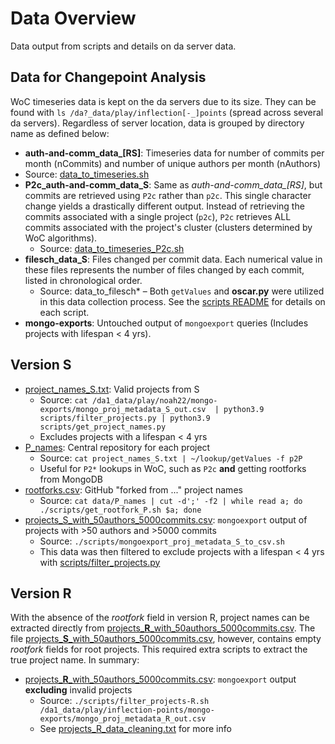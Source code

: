 # Data Overview

Data output from scripts and details on da server data.

## Data for Changepoint Analysis

WoC timeseries data is kept on the da servers due to its size. They can be found with `ls /da?_data/play/inflection[-_]points` (spread across several da servers). Regardless of server location, data is grouped by directory name as defined below:

-  **auth-and-comm_data_[RS]**: Timeseries data for number of commits per month (nCommits) and number of unique authors per month (nAuthors)
  - Source: [data_to_timeseries.sh](../scripts/data_to_timeseries.sh) 
- **P2c_auth-and-comm_data_S**: Same as *auth-and-comm_data_[RS]*, but commits are retrieved using `P2c` rather than `p2c`. This single character change yields a drastically different output. Instead of retrieving the commits associated with a single project (`p2c`), `P2c` retrieves ALL commits associated with the project's cluster (clusters determined by WoC algorithms). 
  - Source: [data_to_timeseries_P2c.sh](../scripts/data_to_timeseries_P2c.sh)
- **filesch_data_S**: Files changed per commit data. Each numerical value in these files represents the number of files changed by each commit, listed in chronological order.
  - Source: data_to_filesch* – Both `getValues` and **oscar.py** were utilized in this data collection process. See the [scripts README](../scripts/README.md) for details on each script.
- **mongo-exports**: Untouched output of `mongoexport` queries (Includes projects with lifespan < 4 yrs).

## Version S

- [project_names_S.txt](project_names_S.txt): Valid projects from S
  - Source:  `cat /da1_data/play/noah22/mongo-exports/mongo_proj_metadata_S_out.csv  | python3.9 scripts/filter_projects.py | python3.9 scripts/get_project_names.py`
  - Excludes projects with a lifespan < 4 yrs
- [P_names](P_names): Central repository for each project
  - Source: `cat project_names_S.txt | ~/lookup/getValues -f p2P`
  - Useful for `P2*` lookups in WoC, such as `P2c` **and** getting rootforks from MongoDB
- [rootforks.csv](rootforks.csv): GitHub "forked from ..." project names
  - Source: `cat data/P_names | cut -d';' -f2 | while read a; do ./scripts/get_rootfork_P.sh $a; done`
- [projects_S_with_50authors_5000commits.csv](projects_S_with_50authors_5000commits.csv): `mongoexport` output of projects with >50 authors and >5000 commits
  - Source: `./scripts/mongoexport_proj_metadata_S_to_csv.sh `
  - This data was then filtered to exclude projects with a lifespan < 4 yrs with [scripts/filter_projects.py](../scripts/filter_projects.py) 

## Version R

With the absence of the *rootfork* field in version R, project names can be extracted directly from [projects\_**R**\_with_50authors_5000commits.csv](projects_R_with_50authors_5000commits.csv). The file [projects\_**S**\_with_50authors_5000commits.csv](projects_S_with_50authors_5000commits.csv), however, contains empty _rootfork_ fields for root projects. This required extra scripts to extract the true project name. In summary:

- [projects\_**R**\_with_50authors_5000commits.csv](projects_R_with_50authors_5000commits.csv): `mongoexport` output **excluding** invalid projects
  - Source: `./scripts/filter_projects-R.sh /da1_data/play/inflection-points/mongo-exports/mongo_proj_metadata_R_out.csv`
  - See [projects_R_data_cleaning.txt](projects_R_data_cleaning.txt) for more info